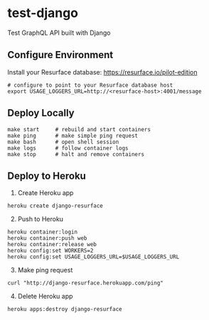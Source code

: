 # test-django
Test GraphQL API built with Django 

## Configure Environment

Install your Resurface database: https://resurface.io/pilot-edition

```
# configure to point to your Resurface database host
export USAGE_LOGGERS_URL=http://<resurface-host>:4001/message
```

## Deploy Locally

```
make start     # rebuild and start containers
make ping      # make simple ping request
make bash      # open shell session
make logs      # follow container logs
make stop      # halt and remove containers
```

## Deploy to Heroku

1. Create Heroku app
```
heroku create django-resurface
```

2. Push to Heroku
```
heroku container:login
heroku container:push web
heroku container:release web
heroku config:set WORKERS=2
heroku config:set USAGE_LOGGERS_URL=$USAGE_LOGGERS_URL
```

3. Make ping request
```
curl "http://django-resurface.herokuapp.com/ping"
```

4. Delete Heroku app
```
heroku apps:destroy django-resurface
```
